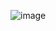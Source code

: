![image](https://user-images.githubusercontent.com/58118658/116018569-4c9d5900-a610-11eb-8ae6-9934eb0fae60.png)

